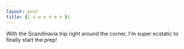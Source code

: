 ```yaml
---
layout: post
title: {{ s w e d e n }}
---
```


With the Scandinavia trip right around the corner, I'm super ecstatic to finally start the prep! 
